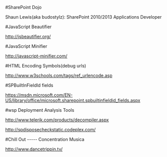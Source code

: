 ﻿#SharePoint Dojo

Shaun Lewis(aka budostylz): SharePoint 2010/2013 Applications  Developer

#JavaScript Beautifier

http://jsbeautifier.org/

#JavaScript Minifier

http://javascript-minifier.com/

#HTML Encoding Symbols(debug urls)

http://www.w3schools.com/tags/ref_urlencode.asp

#SPBuiltInFieldId fields

https://msdn.microsoft.com/EN-US/library/office/microsoft.sharepoint.spbuiltinfieldid_fields.aspx

#wsp Deployment Analysis Tools

http://www.telerik.com/products/decompiler.aspx

http://spdisposecheckstatic.codeplex.com/

#Chill Out ----- Concentration Musica

http://www.dancetrippin.tv/
